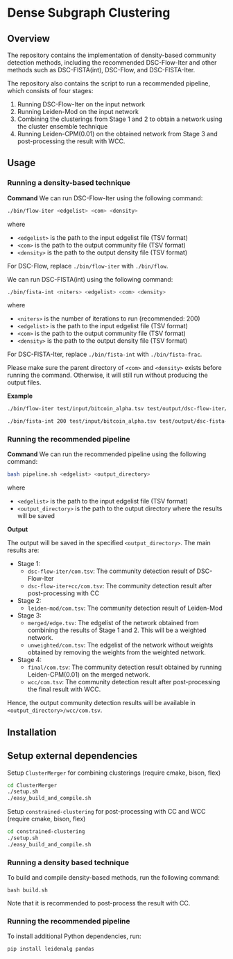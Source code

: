 # Dense Subgraph Clustering

## Overview

The repository contains the implementation of density-based community detection methods, including the recommended DSC-Flow-Iter and other methods such as DSC-FISTA(int), DSC-Flow, and DSC-FISTA-Iter. 

The repository also contains the script to run a recommended pipeline, which consists of four stages:
1. Running DSC-Flow-Iter on the input network
2. Running Leiden-Mod on the input network
3. Combining the clusterings from Stage 1 and 2 to obtain a network using the cluster ensemble technique
4. Running Leiden-CPM(0.01) on the obtained network from Stage 3 and post-processing the result with WCC.

## Usage

### Running a density-based technique

**Command** We can run DSC-Flow-Iter using the following command:
```bash
./bin/flow-iter <edgelist> <com> <density>
```
where
- `<edgelist>` is the path to the input edgelist file (TSV format)
- `<com>` is the path to the output community file (TSV format)
- `<density>` is the path to the output density file (TSV format)

For DSC-Flow, replace `./bin/flow-iter` with `./bin/flow`.

We can run DSC-FISTA(int) using the following command:

```bash
./bin/fista-int <niters> <edgelist> <com> <density>
```
where
- `<niters>` is the number of iterations to run (recommended: 200)
- `<edgelist>` is the path to the input edgelist file (TSV format)
- `<com>` is the path to the output community file (TSV format)
- `<density>` is the path to the output density file (TSV format)

For DSC-FISTA-Iter, replace `./bin/fista-int` with `./bin/fista-frac`.

Please make sure the parent directory of `<com>` and `<density>` exists before running the command. Otherwise, it will still run without producing the output files.

**Example**

```bash
./bin/flow-iter test/input/bitcoin_alpha.tsv test/output/dsc-flow-iter/bitcoin_alpha/com.tsv test/output/dsc-flow-iter/bitcoin_alpha/density.tsv
```

```bash
./bin/fista-int 200 test/input/bitcoin_alpha.tsv test/output/dsc-fista-int/bitcoin_alpha/com.tsv test/output/dsc-fista-int/bitcoin_alpha/density.tsv
```

### Running the recommended pipeline

**Command** We can run the recommended pipeline using the following command:
```bash
bash pipeline.sh <edgelist> <output_directory>
```
where
- `<edgelist>` is the path to the input edgelist file (TSV format)
- `<output_directory>` is the path to the output directory where the results will be saved

**Output**

The output will be saved in the specified `<output_directory>`. The main results are:
- Stage 1:
    - `dsc-flow-iter/com.tsv`: The community detection result of DSC-Flow-Iter
    - `dsc-flow-iter+cc/com.tsv`: The community detection result after post-processing with CC
- Stage 2:
    - `leiden-mod/com.tsv`: The community detection result of Leiden-Mod
- Stage 3:
    - `merged/edge.tsv`: The edgelist of the network obtained from combining the results of Stage 1 and 2. This will be a weighted network.
    - `unweighted/com.tsv`: The edgelist of the network without weights obtained by removing the weights from the weighted network.
- Stage 4:
    - `final/com.tsv`: The community detection result obtained by running Leiden-CPM(0.01) on the merged network.
    - `wcc/com.tsv`: The community detection result after post-processing the final result with WCC.

Hence, the output community detection results will be available in `<output_directory>/wcc/com.tsv`.

## Installation

## Setup external dependencies

Setup `ClusterMerger` for combining clusterings (require cmake, bison, flex)
```bash
cd ClusterMerger
./setup.sh
./easy_build_and_compile.sh
```

Setup `constrained-clustering` for post-processing with CC and WCC (require cmake, bison, flex)
```bash
cd constrained-clustering
./setup.sh
./easy_build_and_compile.sh
```

### Running a density based technique

To build and compile density-based methods, run the following command:
```
bash build.sh
```

Note that it is recommended to post-process the result with CC.

### Running the recommended pipeline

To install additional Python dependencies, run:
```bash
pip install leidenalg pandas
```